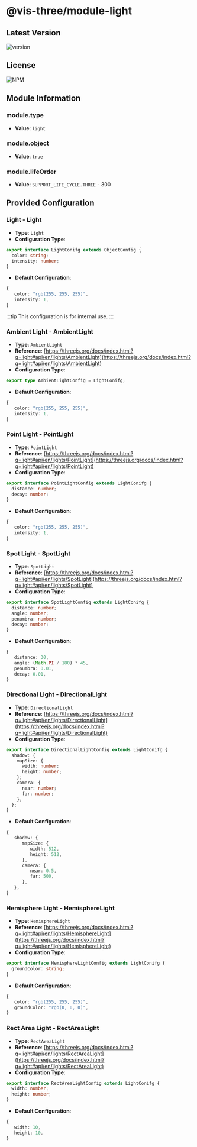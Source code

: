 # @vis-three/module-light

## Latest Version

<img alt="version" src="https://img.shields.io/npm/v/@vis-three/module-light">

## License

<img alt="NPM" src="https://img.shields.io/npm/l/@vis-three/module-light?color=blue">

## Module Information

### module.type

- **Value**: `light`

### module.object

- **Value**: `true`

### module.lifeOrder

- **Value**: `SUPPORT_LIFE_CYCLE.THREE` - 300

## Provided Configuration

### Light - Light

- **Type**: `Light`
- **Configuration Type**:

```ts
export interface LightConifg extends ObjectConfig {
  color: string;
  intensity: number;
}
```

- **Default Configuration**:

```ts
{
   color: "rgb(255, 255, 255)",
   intensity: 1,
}
```

:::tip
This configuration is for internal use.
:::

### Ambient Light - AmbientLight

- **Type**: `AmbientLight`
- **Reference**: [https://threejs.org/docs/index.html?q=light#api/en/lights/AmbientLight](https://threejs.org/docs/index.html?q=light#api/en/lights/AmbientLight)
- **Configuration Type**:

```ts
export type AmbientLightConfig = LightConifg;
```

- **Default Configuration**:

```ts
{
   color: "rgb(255, 255, 255)",
   intensity: 1,
}
```

### Point Light - PointLight

- **Type**: `PointLight`
- **Reference**: [https://threejs.org/docs/index.html?q=light#api/en/lights/PointLight](https://threejs.org/docs/index.html?q=light#api/en/lights/PointLight)
- **Configuration Type**:

```ts
export interface PointLightConfig extends LightConifg {
  distance: number;
  decay: number;
}
```

- **Default Configuration**:

```ts
{
   color: "rgb(255, 255, 255)",
   intensity: 1,
}
```

### Spot Light - SpotLight

- **Type**: `SpotLight`
- **Reference**: [https://threejs.org/docs/index.html?q=light#api/en/lights/SpotLight](https://threejs.org/docs/index.html?q=light#api/en/lights/SpotLight)
- **Configuration Type**:

```ts
export interface SpotLightConfig extends LightConifg {
  distance: number;
  angle: number;
  penumbra: number;
  decay: number;
}
```

- **Default Configuration**:

```ts
{
   distance: 30,
   angle: (Math.PI / 180) * 45,
   penumbra: 0.01,
   decay: 0.01,
}
```

### Directional Light - DirectionalLight

- **Type**: `DirectionalLight`
- **Reference**: [https://threejs.org/docs/index.html?q=light#api/en/lights/DirectionalLight](https://threejs.org/docs/index.html?q=light#api/en/lights/DirectionalLight)
- **Configuration Type**:

```ts
export interface DirectionalLightConfig extends LightConifg {
  shadow: {
    mapSize: {
      width: number;
      height: number;
    };
    camera: {
      near: number;
      far: number;
    };
  };
}
```

- **Default Configuration**:

```ts
{
   shadow: {
      mapSize: {
         width: 512,
         height: 512,
      },
      camera: {
         near: 0.5,
         far: 500,
      },
   },
}
```

### Hemisphere Light - HemisphereLight

- **Type**: `HemisphereLight`
- **Reference**: [https://threejs.org/docs/index.html?q=light#api/en/lights/HemisphereLight](https://threejs.org/docs/index.html?q=light#api/en/lights/HemisphereLight)
- **Configuration Type**:

```ts
export interface HemisphereLightConfig extends LightConifg {
  groundColor: string;
}
```

- **Default Configuration**:

```ts
{
   color: "rgb(255, 255, 255)",
   groundColor: "rgb(0, 0, 0)",
}
```

### Rect Area Light - RectAreaLight

- **Type**: `RectAreaLight`
- **Reference**: [https://threejs.org/docs/index.html?q=light#api/en/lights/RectAreaLight](https://threejs.org/docs/index.html?q=light#api/en/lights/RectAreaLight)
- **Configuration Type**:

```ts
export interface RectAreaLightConfig extends LightConifg {
  width: number;
  height: number;
}
```

- **Default Configuration**:

```ts
{
   width: 10,
   height: 10,
}
```
